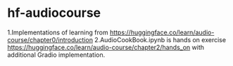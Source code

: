 # hf-audiocourse

1.Implementations of learning from https://huggingface.co/learn/audio-course/chapter0/introduction
2.AudioCookBook.ipynb is hands on exercise https://huggingface.co/learn/audio-course/chapter2/hands_on with additional Gradio implementation.

